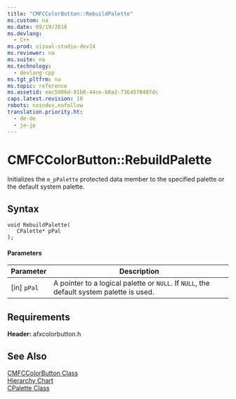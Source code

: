 ```yaml
---
title: "CMFCColorButton::RebuildPalette"
ms.custom: na
ms.date: 09/19/2016
ms.devlang: 
  - C++
ms.prod: visual-studio-dev14
ms.reviewer: na
ms.suite: na
ms.technology: 
  - devlang-cpp
ms.tgt_pltfrm: na
ms.topic: reference
ms.assetid: eac5906d-91b8-44ce-b8a2-736457848fdc
caps.latest.revision: 10
robots: noindex,nofollow
translation.priority.ht: 
  - de-de
  - ja-jp
---
```

# CMFCColorButton::RebuildPalette
Initializes the `m_pPalette` protected data member to the specified palette or the default system palette.  
  
## Syntax  
  
```  
void RebuildPalette(  
   CPalette* pPal  
);  
```  
  
#### Parameters  
  
|Parameter|Description|  
|---------------|-----------------|  
|[in] `pPal`|A pointer to a logical palette or `NULL`. If `NULL`, the default system palette is used.|  
  
## Requirements  
 **Header:** afxcolorbutton.h  
  
## See Also  
 [CMFCColorButton Class](../vs140/CMFCColorButton-Class.md)   
 [Hierarchy Chart](../vs140/Hierarchy-Chart.md)   
 [CPalette Class](../vs140/CPalette-Class.md)